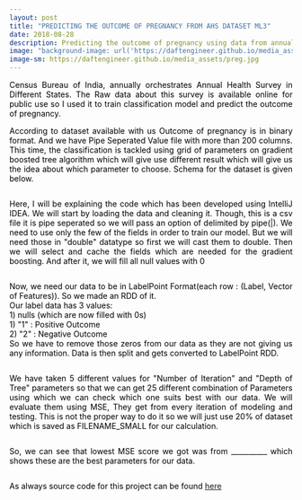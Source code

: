 ```yaml
---
layout: post
title: "PREDICTING THE OUTCOME OF PREGNANCY FROM AHS DATASET ML3"
date: 2018-08-28
description: Predicting the outcome of pregnancy using data from annual health survey of India
image: "background-image: url('https://daftengineer.github.io/media_assets/preg.jpg');"
image-sm: https://daftengineer.github.io/media_assets/preg.jpg
---
```


<div style="color:black;"><p></p>

<p style="text-align:justify;">Census Bureau of India, annually orchestrates Annual Health Survey in Different States. The Raw data about this survey is available online for public use so I used it to train classification model and predict the outcome of pregnancy.</p>
<p style="text-align:justify;">According to dataset available with us Outcome of pregnancy is in binary format. And we have Pipe Seperated Value file with more than 200 columns. This time, the classification is tackled using grid of parameters on gradient boosted tree algorithm which will give use different result which will give us the idea about which parameter to choose. Schema for the dataset is given below.</p>
<img src = "" />
<p style="text-align:justify;">Here, I will be explaining the code which has been developed using IntelliJ IDEA. We will start by loading the data and cleaning it. Though, this is a csv file it is pipe seperated so we will pass an option of delimited by pipe(|). We need to use only the few of the fields in order to train our model. But we will need those in "double" datatype so first we will cast them to double. Then we will select and cache the fields which are needed for the gradient boosting. And after it, we will fill all null values with 0</p>
<img src = "" />
<p style="text-align:justify;">Now, we need our data to be in LabelPoint Format(each row : (Label, Vector of Features)). So we made an RDD of it. <br /> Our label data has 3 values:<br /> <span style="text-align:left;">1) nulls (which are now filled with 0s)<br /> 1) "1" : Positive Outcome <br />2) "2" : Negative Outcome</span><br />So we have to remove those zeros from our data as they are not giving us any information. Data is then split and gets converted to LabelPoint RDD.</p>
<img src = "" />

<p style="text-align:justify;">We have taken 5 different values for "Number of Iteration" and "Depth of Tree" parameters so that we can get 25 different combination of Parameters using which we can check which one suits best with our data. We will evaluate them using MSE, They get from every iteration of modeling and testing. This is not the proper way to do it so we will just use 20% of dataset which is saved as FILENAME_SMALL for our calculation.</p>
<img src = "" />
<p style="text-align:justify;">So, we can see that lowest MSE score we got was from __________ which shows these are the best parameters for our data. </p>
<img src = "" />
<p style="text-align:justify;">As always source code for this project can be found <a href="https://github.com/daftengineer/MachineLearningProjects/blob/master/PregnancyOutcome.scala">here</a></p>

</div>
